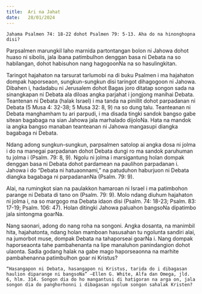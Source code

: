 ```yaml
---
title:  Ari na Jahat
date:   28/01/2024
---
```


`Jahama Psalmen 74: 18-22 dohot Psalmen 79: 5-13. Aha do na hinonghopna disi?`

Parpsalmen marungkil laho marnida partontangan bolon ni Jahowa dohot huaso ni sibolis, jala ibana patimbulhon denggan basa ni Debata na so habilangan, dohot habisuhon nang hagogoonNa na so hasulingkitan.

Taringot hajahaton na tarsurat tarlumobi na di buku Psalmen i ma hajahaton dompak haporseaon, sungkun-sungkun disi taringot dihagogoon ni Jahowa. Dibahen i, hadadabu ni Jerusalem dohot Bagas joro ditatap songon sada na sinangkapan ni Debata ala diloas angka parjahat i jongjong manihai Debata. Teantenan ni Debata (halak Israel) i ma tanda na pinillit dohot parpadanan ni Debata (5 Musa 4: 32-38; 5 Musa 32: 8, 9) na so dung talu. Teanteanan ni Debata manghamham tu ari parpudi, i ma disada tingki sandok bangso gabe sitean bagabaga na sian Jahowa jala marhalado dijoloNa. Hata na mandok ia angka bangso manaban teanteanan ni Jahowa mangasupi diangka bagabaga ni Debata.

Ndang adong sungkun-sungkun, parpsalmen satolop ai angka dosa ni jolma i do na manegai parpadanan dohot Debata dungi ro ma sandok paruhuman tu jolma i (Psalm. 79: 8, 9). Ngolu ni jolma i marsigantung holan dompak denggan basa ni Debata dohot pardamean na paulihon parpadanan i. Jahowa i do “Debata ni hatuaonnami,” na patuduhon haburjuon ni Debata diangka bagabaga ni parpadananNa (Psalm. 79: 9).

Alai, na rumingkot sian na paulakkon hamaroan ni Israel i ma patimbohon parange ni Debata di tano on (Psalm. 79: 9). Molo ndang diuhum hajahaton ni jolma i, na so margogo ma Debata idaon disi (Psalm. 74: 18-23; Psalm. 83: 17-19; Psalm. 106: 47). Holan ditingki Jahowa paluahon bangsoNa dipatimbo jala sintongma goarNa.

Nang saonari, adong do nang roha na songoni. Angka dosanta, na manimbil hita, hajahatonta, ndang holan mamboan hasusahan tu ngolunta sandiri alai, na jumorbot muse, dompak Debata na  tahaporseai goarNa i. Nang dompak haporseaonta tahe pambahenanta na lipe manaluhon panindangion dohot ulaonta. Sadia godang halak na gabe mago haporseaonna na marhite pambahenanna patimbulhon goar ni Kristus?

`“Hasangapon ni Debata, hasangapon ni Kristus, tarida do i dibagasan haulion diparange ni bangsoNa” —Ellen G. White, Alfa dan Omega, jld. 6, hlm. 314. Songon dia do ho mangantusi di hatigoran na arga on, jala songon dia do panghorhonni i dibagasan ngolum songon sahalak Kristen?`